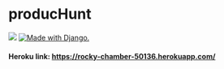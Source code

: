 # producHunt
![](https://img.shields.io/pypi/pyversions/django.svg)
<a href="http://www.djangoproject.com/"><img src="https://www.djangoproject.com/m/img/badges/djangomade124x25.gif" border="0" alt="Made with Django." title="Made with Django." /></a>

#### Heroku link: https://rocky-chamber-50136.herokuapp.com/
